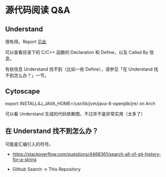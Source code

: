 # 源代码阅读 Q&A

## Understand
很有用。Report [见此](http://home.ustc.edu.cn/~jauntyliu/includeOS_understand_html/)

可以查看目录下的 C/C++ 函数的 Declaration 和 Define，以及 Called By 信息。

有些信息 Understand 找不到（比如一些 Define），请参见「在 Understand 找不到怎么办？」一节。

## Cytoscape
export INSTALL4J_JAVA_HOME=/usr/lib/jvm/java-8-openjdk/jre/
on Arch

可以看 Understand 生成的代码依赖图，不过并不是非常实用（太多了）

## 在 Understand 找不到怎么办？
可能是汇编引入的符号。

- https://stackoverflow.com/questions/4468361/search-all-of-git-history-for-a-string

- Github Search -> This Repository
